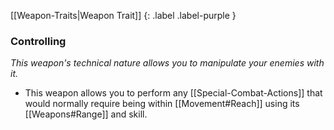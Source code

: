 
[[Weapon-Traits|Weapon Trait]]
{: .label .label-purple }

### Controlling
*This weapon's technical nature allows you to manipulate your enemies with it.*
* This weapon allows you to perform any [[Special-Combat-Actions]] that would normally require being within [[Movement#Reach]] using its [[Weapons#Range]] and skill.